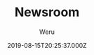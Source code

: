 ---
title: Newsroom
github: https://github.com/onweru/newsroom
demo: https://rooms.netlify.com
author: Weru
ssg:
  - Hugo
cms:
  - Markdown
date: 2019-08-15T20:25:37.000Z
description: A simple, minimalistic Hugo theme. View Demo here
draft: true
publish_date: '2019-08-15T20:25:37Z'
update_date: '2022-01-14T00:00:31Z'
github_star: 193
github_fork: 84
---